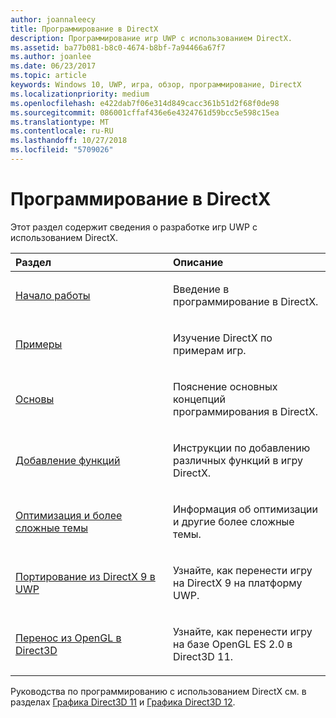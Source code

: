 ```yaml
---
author: joannaleecy
title: Программирование в DirectX
description: Программирование игр UWP с использованием DirectX.
ms.assetid: ba77b081-b8c0-4674-b8bf-7a94466a67f7
ms.author: joanlee
ms.date: 06/23/2017
ms.topic: article
keywords: Windows 10, UWP, игра, обзор, программирование, DirectX
ms.localizationpriority: medium
ms.openlocfilehash: e422dab7f06e314d849cacc361b51d2f68f0de98
ms.sourcegitcommit: 086001cffaf436e6e4324761d59bcc5e598c15ea
ms.translationtype: MT
ms.contentlocale: ru-RU
ms.lasthandoff: 10/27/2018
ms.locfileid: "5709026"
---
```

# <a name="directx-programming"></a>Программирование в DirectX

Этот раздел содержит сведения о разработке игр UWP с использованием DirectX.

<table>
<colgroup>
<col width="50%" />
<col width="50%" />
</colgroup>
<thead>
<tr class="header">
<th align="left">Раздел</th>
<th align="left">Описание</th>
</tr>
</thead>
<tbody>
<tr class="odd">
<td align="left"><p><a href="directx-getting-started.md">Начало работы</a></p></td>
<td align="left"><p>Введение в программирование в DirectX.</p></td>
</tr>
<tr class="even">
<td align="left"><p><a href="directx-samples.md">Примеры</a></p></td>
<td align="left"><p>Изучение DirectX по примерам игр.</p></td>
</tr>
<tr class="odd">
<td align="left"><p><a href="directx-fundamentals.md">Основы</a></p></td>
<td align="left"><p>Пояснение основных концепций программирования в DirectX.</p></td>
</tr>
<tr class="even">
<td align="left"><p><a href="directx-add-features.md">Добавление функций</a></p></td>
<td align="left"><p>Инструкции по добавлению различных функций в игру DirectX.</p></td>
</tr>
<tr class="odd">
<td align="left"><p><a href="directx-optimization-and-advanced-topics.md">Оптимизация и более сложные темы</a></p></td>
<td align="left"><p>Информация об оптимизации и другие более сложные темы.</p></td>
</tr>
<tr class="even">
<td align="left"><p><a href="porting-your-directx-9-game-to-windows-store.md">Портирование из DirectX 9 в UWP</a></p></td>
<td align="left"><p>Узнайте, как перенести игру на DirectX 9 на платформу UWP.</p></td>
</tr>
<tr class="odd">
<td align="left"><p><a href="port-from-opengl-es-2-0-to-directx-11-1.md">Перенос из OpenGL в Direct3D</a></p></td>
<td align="left"><p>Узнайте, как перенести игру на базе OpenGL ES 2.0 в Direct3D 11.</p></td>
</tr>
</tbody>
</table>


Руководства по программированию с использованием DirectX см. в разделах [Графика Direct3D 11](https://msdn.microsoft.com/library/windows/desktop/ff476080.aspx) и [Графика Direct3D 12](https://msdn.microsoft.com/library/windows/desktop/dn903821.aspx).
 






